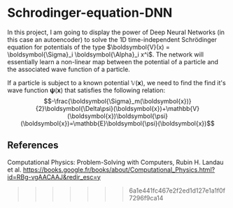 # Schrodinger-equation-DNN

In this project, I am going to display the power of Deep Neural Networks (in this case an autoencoder) to solve the 1D time-independent Schrödinger equation for potentials of the type $\boldsymbol{V}(x) = \boldsymbol{\Sigma}_i \boldsymbol{\Alpha}_i x^i$. The network will essentially learn a non-linear map between the potential of a particle and the associated wave function of a particle.

If a particle is subject to a known potential $\mathbb{V}(\boldsymbol{x})$, we need to find the find it's wave function $\boldsymbol{\psi}(\boldsymbol{x})$ that satisfies the following relation:
$$-\frac{\boldsymbol{\Sigma}_m(\boldsymbol{x})}{2}\boldsymbol{\Delta\psi}(\boldsymbol{x})+\mathbb{V}(\boldsymbol{x})\boldsymbol{\psi}(\boldsymbol{x})=\mathbb{E}\boldsymbol{\psi}(\boldsymbol{x})$$



## References
Computational Physics: Problem-Solving with Computers, Rubin H. Landau et al. 
https://books.google.fr/books/about/Computational_Physics.html?id=RBg-vgAACAAJ&redir_esc=y
>>>>>>> 6a1e441fc467e2f2ed1d127e1a1f0f7296f9ca14
